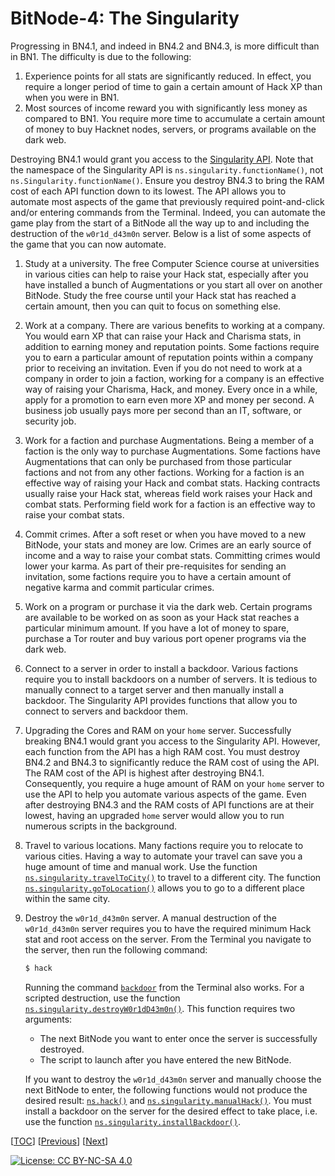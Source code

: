 # BitNode-4: The Singularity

Progressing in BN4.1, and indeed in BN4.2 and BN4.3, is more difficult than in
BN1. The difficulty is due to the following:

1. Experience points for all stats are significantly reduced. In effect, you
   require a longer period of time to gain a certain amount of Hack XP than when
   you were in BN1.
1. Most sources of income reward you with significantly less money as compared
   to BN1. You require more time to accumulate a certain amount of money to buy
   Hacknet nodes, servers, or programs available on the dark web.

Destroying BN4.1 would grant you access to the
[Singularity API](https://github.com/bitburner-official/bitburner-src/blob/dev/markdown/bitburner.singularity.md).
Note that the namespace of the Singularity API is
`ns.singularity.functionName()`, not `ns.Singularity.functionName()`. Ensure you
destroy BN4.3 to bring the RAM cost of each API function down to its lowest. The
API allows you to automate most aspects of the game that previously required
point-and-click and/or entering commands from the Terminal. Indeed, you can
automate the game play from the start of a BitNode all the way up to and
including the destruction of the `w0r1d_d43m0n` server. Below is a list of some
aspects of the game that you can now automate.

1. Study at a university. The free Computer Science course at universities in
   various cities can help to raise your Hack stat, especially after you have
   installed a bunch of Augmentations or you start all over on another BitNode.
   Study the free course until your Hack stat has reached a certain amount, then
   you can quit to focus on something else.
1. Work at a company. There are various benefits to working at a company. You
   would earn XP that can raise your Hack and Charisma stats, in addition to
   earning money and reputation points. Some factions require you to earn a
   particular amount of reputation points within a company prior to receiving an
   invitation. Even if you do not need to work at a company in order to join a
   faction, working for a company is an effective way of raising your Charisma,
   Hack, and money. Every once in a while, apply for a promotion to earn even
   more XP and money per second. A business job usually pays more per second
   than an IT, software, or security job.
1. Work for a faction and purchase Augmentations. Being a member of a faction is
   the only way to purchase Augmentations. Some factions have Augmentations that
   can only be purchased from those particular factions and not from any other
   factions. Working for a faction is an effective way of raising your Hack and
   combat stats. Hacking contracts usually raise your Hack stat, whereas field
   work raises your Hack and combat stats. Performing field work for a faction
   is an effective way to raise your combat stats.
1. Commit crimes. After a soft reset or when you have moved to a new BitNode,
   your stats and money are low. Crimes are an early source of income and a way
   to raise your combat stats. Committing crimes would lower your karma. As part
   of their pre-requisites for sending an invitation, some factions require you
   to have a certain amount of negative karma and commit particular crimes.
1. Work on a program or purchase it via the dark web. Certain programs are
   available to be worked on as soon as your Hack stat reaches a particular
   minimum amount. If you have a lot of money to spare, purchase a Tor router
   and buy various port opener programs via the dark web.
1. Connect to a server in order to install a backdoor. Various factions require
   you to install backdoors on a number of servers. It is tedious to manually
   connect to a target server and then manually install a backdoor. The
   Singularity API provides functions that allow you to connect to servers and
   backdoor them.
1. Upgrading the Cores and RAM on your `home` server. Successfully breaking
   BN4.1 would grant you access to the Singularity API. However, each function
   from the API has a high RAM cost. You must destroy BN4.2 and BN4.3 to
   significantly reduce the RAM cost of using the API. The RAM cost of the API
   is highest after destroying BN4.1. Consequently, you require a huge amount of
   RAM on your `home` server to use the API to help you automate various aspects
   of the game. Even after destroying BN4.3 and the RAM costs of API functions
   are at their lowest, having an upgraded `home` server would allow you to run
   numerous scripts in the background.
1. Travel to various locations. Many factions require you to relocate to various
   cities. Having a way to automate your travel can save you a huge amount of
   time and manual work. Use the function
   [`ns.singularity.travelToCity()`](https://github.com/bitburner-official/bitburner-src/blob/dev/markdown/bitburner.singularity.traveltocity.md)
   to travel to a different city. The function
   [`ns.singularity.goToLocation()`](https://github.com/bitburner-official/bitburner-src/blob/dev/markdown/bitburner.singularity.gotolocation.md)
   allows you to go to a different place within the same city.
1. Destroy the `w0r1d_d43m0n` server. A manual destruction of the `w0r1d_d43m0n`
   server requires you to have the required minimum Hack stat and root access on
   the server. From the Terminal you navigate to the server, then run the
   following command:

    ```sh
    $ hack
    ```

    Running the command
    [`backdoor`](https://bitburner.readthedocs.io/en/latest/basicgameplay/terminal.html#backdoor)
    from the Terminal also works. For a scripted destruction, use the function
    [`ns.singularity.destroyW0r1dD43m0n()`](https://github.com/bitburner-official/bitburner-src/blob/dev/markdown/bitburner.singularity.destroyw0r1dd43m0n.md).
    This function requires two arguments:

    - The next BitNode you want to enter once the server is successfully
      destroyed.
    - The script to launch after you have entered the new BitNode.

    If you want to destroy the `w0r1d_d43m0n` server and manually choose the
    next BitNode to enter, the following functions would not produce the desired
    result:
    [`ns.hack()`](https://github.com/bitburner-official/bitburner-src/blob/dev/markdown/bitburner.ns.hack.md)
    and
    [`ns.singularity.manualHack()`](https://github.com/bitburner-official/bitburner-src/blob/dev/markdown/bitburner.singularity.manualhack.md).
    You must install a backdoor on the server for the desired effect to take
    place, i.e. use the function
    [`ns.singularity.installBackdoor()`](https://github.com/bitburner-official/bitburner-src/blob/dev/markdown/bitburner.singularity.installbackdoor.md).

[[TOC](README.md "Table of Contents")] [[Previous](daemon.md "Find the daemon")]
[[Next](intelligence.md "BitNode-5: Artificial Intelligence")]

[![License: CC BY-NC-SA 4.0](https://img.shields.io/badge/License-CC%20BY--NC--SA%204.0-blue.svg)](http://creativecommons.org/licenses/by-nc-sa/4.0/)
